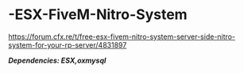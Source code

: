 # -ESX-FiveM-Nitro-System

https://forum.cfx.re/t/free-esx-fivem-nitro-system-server-side-nitro-system-for-your-rp-server/4831897

***Dependencies: ESX,oxmysql*** 

